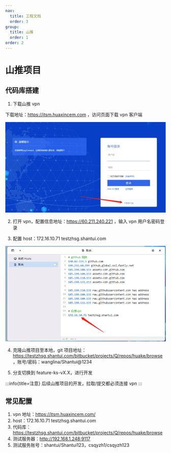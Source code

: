 ```yaml
---
nav:
  title: 工程文档
  order: 3
group:
  title: 山推
  order: 1
order: 2
---
```


# 山推项目

## 代码库搭建

1. 下载山推 vpn

下载地址：https://itsm.huaxincem.com ，访问页面下载 vpn 客户端

![vpn](../assets/download_vpn.jpg)

2. 打开 vpn，配置信息地址：https://60.211.240.221 ，输入 vpn 用户名密码登录

3. 配置 host：172.16.10.71 testzhsg.shantui.com

![host](../assets/host.png)

4. 克隆山推项目至本地，git 项目地址：https://testzhsg.shantui.com/bitbucket/projects/Q/repos/huake/browse ，账号/密码：wanglina/Shantui@1234

5. 分支切换到 feature-ks-vX.X，进行开发

:::info{title=注意}
后续山推项目的开发，拉取/提交都必须连接 vpn
:::

## 常见配置

1. vpn 地址：https://itsm.huaxincem.com/
2. host：172.16.10.71 testzhsg.shantui.com
3. 代码库：https://testzhsg.shantui.com/bitbucket/projects/Q/repos/huake/browse
4. 测试服务器：http://192.168.1.248:9117
5. 测试服务账号：shantui/Shantui123，csqyzh1/csqyzh123
